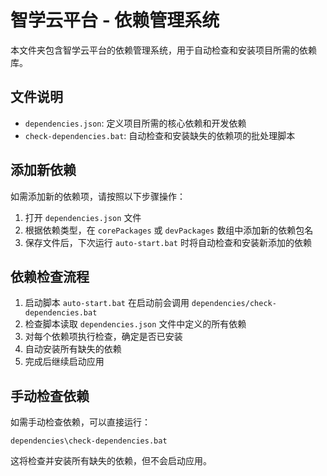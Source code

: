 # 智学云平台 - 依赖管理系统

本文件夹包含智学云平台的依赖管理系统，用于自动检查和安装项目所需的依赖库。

## 文件说明

- `dependencies.json`: 定义项目所需的核心依赖和开发依赖
- `check-dependencies.bat`: 自动检查和安装缺失的依赖项的批处理脚本

## 添加新依赖

如需添加新的依赖项，请按照以下步骤操作：

1. 打开 `dependencies.json` 文件
2. 根据依赖类型，在 `corePackages` 或 `devPackages` 数组中添加新的依赖包名
3. 保存文件后，下次运行 `auto-start.bat` 时将自动检查和安装新添加的依赖

## 依赖检查流程

1. 启动脚本 `auto-start.bat` 在启动前会调用 `dependencies/check-dependencies.bat`
2. 检查脚本读取 `dependencies.json` 文件中定义的所有依赖
3. 对每个依赖项执行检查，确定是否已安装
4. 自动安装所有缺失的依赖
5. 完成后继续启动应用

## 手动检查依赖

如需手动检查依赖，可以直接运行：

```
dependencies\check-dependencies.bat
```

这将检查并安装所有缺失的依赖，但不会启动应用。 